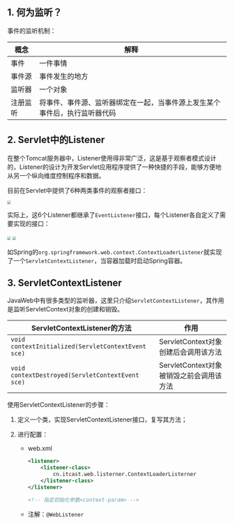 ## 1. 何为监听？

事件的监听机制：

| **概念** | **解释**                                                     |
| -------- | ------------------------------------------------------------ |
| 事件     | 一件事情                                                     |
| 事件源   | 事件发生的地方                                               |
| 监听器   | 一个对象                                                     |
| 注册监听 | 将事件、事件源、监听器绑定在一起，当事件源上发生某个事件后，执行监听器代码 |

## 2. Servlet中的Listener

在整个Tomcat服务器中，Listener使用得非常广泛，这是基于观察者模式设计的，Listener的设计为开发Servlet应用程序提供了一种快捷的手段，能够方便地从另一个纵向维度控制程序和数据。

目前在Servlet中提供了6种两类事件的观察者接口：

<img src="https://chua-n.gitee.io/blog-images/notebooks/JavaWeb/后端/27.png" style="zoom:50%;" />

实际上，这6个Listener都继承了`EventListener`接口，每个Listener各自定义了需要实现的接口：

<img src="https://chua-n.gitee.io/blog-images/notebooks/JavaWeb/后端/28.png" style="zoom:50%;" />

<img src="https://chua-n.gitee.io/blog-images/notebooks/JavaWeb/后端/29.png" style="zoom:50%;" />

如Spring的`org.springframework.web.context.ContextLoaderListener`就实现了一个`ServletContextListener`，当容器加载时启动Spring容器。

## 3. ServletContextListener

JavaWeb中有很多类型的监听器，这里只介绍`ServletContextListener`，其作用是监听ServletContext对象的创建和销毁。

| ServletContextListener的方法                       | 作用                                     |
| -------------------------------------------------- | ---------------------------------------- |
| `void contextInitialized(ServletContextEvent sce)` | ServletContext对象创建后会调用该方法     |
| `void contextDestroyed(ServletContextEvent sce)`   | ServletContext对象被销毁之前会调用该方法 |

使用ServletContextListener的步骤：

1. 定义一个类，实现ServletContextListener接口，复写其方法；

2. 进行配置：

    - web.xml

        ```xml
        <listener>
            <listener-class>   
                cn.itcast.web.listerner.ContextLoaderListerner
            </listener-class>
        </listener>
        
        <!-- 指定初始化参数<context-param> -->
        ```

    - 注解：`@WebListener`

